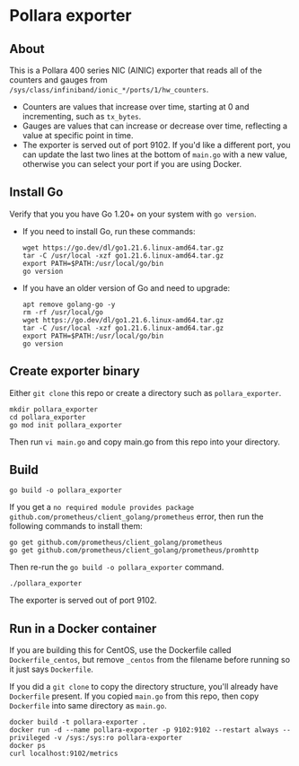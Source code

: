 # Pollara exporter

## About 
This is a Pollara 400 series NIC (AINIC) exporter that reads all of the counters and gauges from
`/sys/class/infiniband/ionic_*/ports/1/hw_counters`. 

* Counters are values that increase over time, starting at 0 and incrementing, such as `tx_bytes`. 
* Gauges are values that can increase or decrease over time, reflecting a value at specific point in time.
* The exporter is served out of port 9102. If you'd like a different port, you can update the last two lines at the
bottom of ```main.go``` with a new value, otherwise you can select your port if you are using Docker. 

## Install Go
Verify that you you have Go 1.20+ on your system with ```go version```. 

* If you need to install Go, run these commands:

    ```
    wget https://go.dev/dl/go1.21.6.linux-amd64.tar.gz
    tar -C /usr/local -xzf go1.21.6.linux-amd64.tar.gz
    export PATH=$PATH:/usr/local/go/bin
    go version
    ```
   
* If you have an older version of Go and need to upgrade:
    
    ```
    apt remove golang-go -y
    rm -rf /usr/local/go
    wget https://go.dev/dl/go1.21.6.linux-amd64.tar.gz
    tar -C /usr/local -xzf go1.21.6.linux-amd64.tar.gz
    export PATH=$PATH:/usr/local/go/bin
    go version
    ```

## Create exporter binary
Either `git clone` this repo or create a directory such as `pollara_exporter`.

    mkdir pollara_exporter
    cd pollara_exporter
    go mod init pollara_exporter

Then run `vi main.go` and copy main.go from this repo into your directory. 

## Build
    go build -o pollara_exporter
    
If you get a `no required module provides package github.com/prometheus/client_golang/prometheus` error, then run the
following commands to install them: 

    go get github.com/prometheus/client_golang/prometheus 
    go get github.com/prometheus/client_golang/prometheus/promhttp

Then re-run the ```go build -o pollara_exporter``` command. 

    ./pollara_exporter

The exporter is served out of port 9102. 

## Run in a Docker container 
If you are building this for CentOS, use the Dockerfile called ```Dockerfile_centos```, but remove `_centos` from the
filename before running so it just says `Dockerfile`. 

If you did a `git clone` to copy the directory structure, you'll already have `Dockerfile` present. If you copied
`main.go` from this repo, then copy `Dockerfile` into same directory as `main.go`. 

    docker build -t pollara-exporter .
    docker run -d --name pollara-exporter -p 9102:9102 --restart always --privileged -v /sys:/sys:ro pollara-exporter 
    docker ps
    curl localhost:9102/metrics

